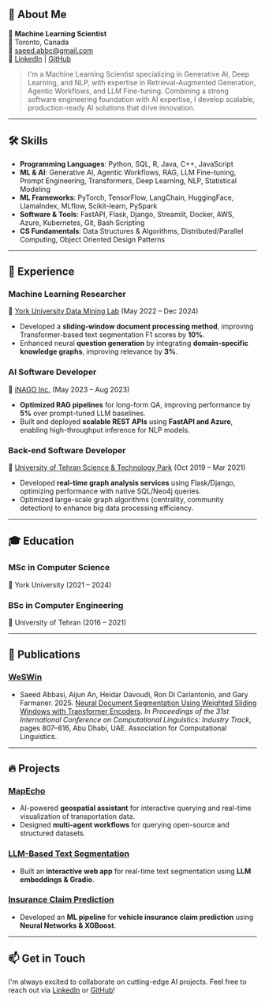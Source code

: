 
## 👋 About Me
🚀 **Machine Learning Scientist**  
📍 Toronto, Canada  
📧 [saeed.abbc@gmail.com](mailto:saeed.abbc@gmail.com)  
🔗 [LinkedIn](https://www.linkedin.com/in/saeedabc) | [GitHub](https://github.com/saeedabc)  

> I'm a Machine Learning Scientist specializing in Generative AI, Deep Learning, and NLP, with expertise in Retrieval-Augmented Generation, Agentic Workflows, and LLM Fine-tuning. Combining a strong software engineering foundation with AI expertise, I develop scalable, production-ready AI solutions that drive innovation.

---

## 🛠️ Skills
- **Programming Languages**: Python, SQL, R, Java, C++, JavaScript  
- **ML & AI**: Generative AI, Agentic Workflows, RAG, LLM Fine-tuning, Prompt Engineering, Transformers, Deep Learning, NLP, Statistical Modeling  
- **ML Frameworks**: PyTorch, TensorFlow, LangChain, HuggingFace, LlamaIndex, MLflow, Scikit-learn, PySpark  
- **Software & Tools**: FastAPI, Flask, Django, Streamlit, Docker, AWS, Azure, Kubernetes, Git, Bash Scripting  
- **CS Fundamentals**: Data Structures & Algorithms, Distributed/Parallel Computing, Object Oriented Design Patterns  

---

## 💼 Experience
### **Machine Learning Researcher** 
📍 [York University Data Mining Lab](https://dminer.eecs.yorku.ca) (May 2022 – Dec 2024) 
- Developed a **sliding-window document processing method**, improving Transformer-based text segmentation F1 scores by **10%**.
- Enhanced neural **question generation** by integrating **domain-specific knowledge graphs**, improving relevance by **3%**.

### **AI Software Developer** 
📍 [iNAGO Inc.](https://www.inago.com) (May 2023 – Aug 2023) 
- **Optimized RAG pipelines** for long-form QA, improving performance by **5%** over prompt-tuned LLM baselines.
- Built and deployed **scalable REST APIs** using **FastAPI and Azure**, enabling high-throughput inference for NLP models.

### **Back-end Software Developer** 
📍 [University of Tehran Science & Technology Park](https://utstpark.ir/en) (Oct 2019 – Mar 2021) 
- Developed **real-time graph analysis services** using Flask/Django, optimizing performance with native SQL/Neo4j queries.
- Optimized large-scale graph algorithms (centrality, community detection) to enhance big data processing efficiency.

---

## 🎓 Education
### **MSc in Computer Science** 
📍 York University (2021 – 2024)

### **BSc in Computer Engineering** 
📍 University of Tehran (2016 – 2021)

---

## 📜 Publications
### [WeSWin](https://github.com/saeedabc/WeSWin) 
- Saeed Abbasi, Aijun An, Heidar Davoudi, Ron Di Carlantonio, and Gary Farmaner. 2025. [Neural Document Segmentation Using Weighted Sliding Windows with Transformer Encoders](https://aclanthology.org/2025.coling-industry.67/). *In Proceedings of the 31st International Conference on Computational Linguistics: Industry Track*, pages 807–816, Abu Dhabi, UAE. Association for Computational Linguistics.

---

## 🔥 Projects
### [MapEcho](https://mapecho.com)
- AI-powered **geospatial assistant** for interactive querying and real-time visualization of transportation data.
- Designed **multi-agent workflows** for querying open-source and structured datasets.

### [LLM-Based Text Segmentation](https://huggingface.co/spaces/saeedabc/llm-text-tiling-demo)
- Built an **interactive web app** for real-time text segmentation using **LLM embeddings & Gradio**.

### [Insurance Claim Prediction](https://github.com/saeedabc/insurance-claim-prediction)
- Developed an **ML pipeline** for **vehicle insurance claim prediction** using **Neural Networks & XGBoost**.

---

## 📫 Get in Touch
I'm always excited to collaborate on cutting-edge AI projects. Feel free to reach out via [LinkedIn](https://www.linkedin.com/in/saeedabc) or [GitHub](https://github.com/saeedabc)!
